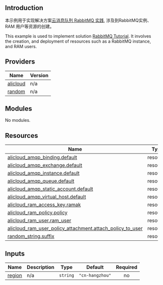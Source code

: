 ## Introduction

<!-- DOCS_DESCRIPTION_CN -->
本示例用于实现解决方案[云消息队列 RabbitMQ 实践](https://www.aliyun.com/solution/tech-solution/rabbitmq-serverless),  涉及到RabbitMQ实例、RAM 用户等资源的创建。
<!-- DOCS_DESCRIPTION_CN -->

<!-- DOCS_DESCRIPTION_EN -->
This example is used to implement solution [RabbitMQ Tutorial](https://www.aliyun.com/solution/tech-solution/rabbitmq-serverless). It involves the creation, and deployment of resources such as a RabbitMQ instance, and RAM users.
<!-- DOCS_DESCRIPTION_EN -->

<!-- BEGIN_TF_DOCS -->
## Providers

| Name | Version |
|------|---------|
| <a name="provider_alicloud"></a> [alicloud](#provider\_alicloud) | n/a |
| <a name="provider_random"></a> [random](#provider\_random) | n/a |

## Modules

No modules.

## Resources

| Name | Type |
|------|------|
| [alicloud_amqp_binding.default](https://registry.terraform.io/providers/hashicorp/alicloud/latest/docs/resources/amqp_binding) | resource |
| [alicloud_amqp_exchange.default](https://registry.terraform.io/providers/hashicorp/alicloud/latest/docs/resources/amqp_exchange) | resource |
| [alicloud_amqp_instance.default](https://registry.terraform.io/providers/hashicorp/alicloud/latest/docs/resources/amqp_instance) | resource |
| [alicloud_amqp_queue.default](https://registry.terraform.io/providers/hashicorp/alicloud/latest/docs/resources/amqp_queue) | resource |
| [alicloud_amqp_static_account.default](https://registry.terraform.io/providers/hashicorp/alicloud/latest/docs/resources/amqp_static_account) | resource |
| [alicloud_amqp_virtual_host.default](https://registry.terraform.io/providers/hashicorp/alicloud/latest/docs/resources/amqp_virtual_host) | resource |
| [alicloud_ram_access_key.ramak](https://registry.terraform.io/providers/hashicorp/alicloud/latest/docs/resources/ram_access_key) | resource |
| [alicloud_ram_policy.policy](https://registry.terraform.io/providers/hashicorp/alicloud/latest/docs/resources/ram_policy) | resource |
| [alicloud_ram_user.ram_user](https://registry.terraform.io/providers/hashicorp/alicloud/latest/docs/resources/ram_user) | resource |
| [alicloud_ram_user_policy_attachment.attach_policy_to_user](https://registry.terraform.io/providers/hashicorp/alicloud/latest/docs/resources/ram_user_policy_attachment) | resource |
| [random_string.suffix](https://registry.terraform.io/providers/hashicorp/random/latest/docs/resources/string) | resource |

## Inputs

| Name | Description | Type | Default | Required |
|------|-------------|------|---------|:--------:|
| <a name="input_region"></a> [region](#input\_region) | n/a | `string` | `"cn-hangzhou"` | no |
<!-- END_TF_DOCS -->